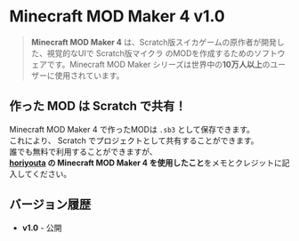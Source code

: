 # Minecraft MOD Maker 4 v1.0
> **Minecraft MOD Maker 4** は、Scratch版スイカゲームの原作者が開発した、視覚的なUIで Scratch版マイクラ のMODを作成するためのソフトウェアです。Minecraft MOD Maker シリーズは世界中の**10万人以上**のユーザーに使用されています。

## 作った MOD は Scratch で共有！
Minecraft MOD Maker 4 で作ったMODは `.sb3` として保存できます。<br>
これにより、 Scratch でプロジェクトとして共有することができます。<br>
誰でも無料で利用することができますが、<br>
**[horiyouta](https://scratch.mit.edu/users/horiyouta) の Minecraft MOD Maker 4 を使用したこと**をメモとクレジットに記入してください。

## バージョン履歴
- **v1.0** - 公開
